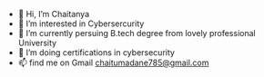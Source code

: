 - 👋 Hi, I’m Chaitanya
- 👀 I’m interested in Cybersercurity
- 🌱 I’m currently persuing B.tech degree from lovely professional University
- 💞️ I’m doing certifications in cybersecurity
- 📫 find me on Gmail chaitumadane785@gmail.com

<!---
Chaitu785/Chaitu785 is a ✨ special ✨ repository because its `README.md` (this file) appears on your GitHub profile.
You can click the Preview link to take a look at your changes.
--->
